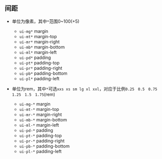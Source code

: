 ## 间距

- 单位为像素，其中`*`范围0~100(+5)
  - `ui-mg*` margin
  - `ui-mt*` margin-top
  - `ui-mr*` margin-right
  - `ui-mb*` margin-bottom
  - `ui-ml*` margin-left
  - `ui-pd*` padding
  - `ui-pt*` padding-top
  - `ui-pr*` padding-right
  - `ui-pb*` padding-bottom
  - `ui-pl*` padding-left

- 单位为rem，其中`*`可选`xxs xs sm lg xl xxl`，对应于比例`0.25　0.5　0.75　1.25　1.5　1.75`(rem)
  - `ui-mg-*` margin
  - `ui-mt-*` margin-top
  - `ui-mr-*` margin-right
  - `ui-mb-*` margin-bottom
  - `ui-ml-*` margin-left
  - `ui-pd-*` padding
  - `ui-pt-*` padding-top
  - `ui-pr-*` padding-right
  - `ui-pb-*` padding-bottom
  - `ui-pl-*` padding-left